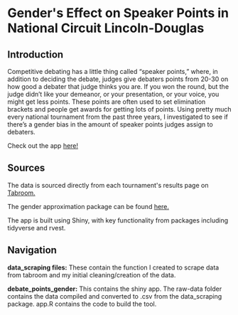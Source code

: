 # Gender's Effect on Speaker Points in National Circuit Lincoln-Douglas

## Introduction

Competitive debating has a little thing called “speaker points,” where, in addition to deciding the debate, judges give debaters points from 20-30 on how good a debater that judge thinks you are. If you won the round, but the judge didn’t like your demeanor, or your presentation, or your voice, you might get less points. These points are often used to set elimination brackets and people get awards for getting lots of points. Using pretty much every national tournament from the past three years, I investigated to see if there’s a gender bias in the amount of speaker points judges assign to debaters.

Check out the app [here!](https://ishanbhatt.shinyapps.io/debate_points_gender/)

## Sources

The data is sourced directly from each tournament's results page on [Tabroom.](https://www.tabroom.com/index/index.mhtml)

The gender approximation package can be found [here.](https://github.com/ropensci/gender)

The app is built using Shiny, with key functionality from packages including tidyverse and rvest.

## Navigation

**data_scraping files:** These contain the function I created to scrape data from tabroom and my initial cleaning/creation of the data.

**debate_points_gender:** This contains the shiny app. The raw-data folder contains the data compiled and converted to .csv from the data_scraping package. app.R contains the code to build the tool.

